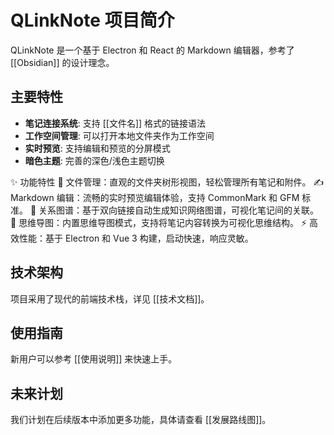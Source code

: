 # QLinkNote 项目简介

QLinkNote 是一个基于 Electron 和 React 的 Markdown 编辑器，参考了 [[Obsidian]] 的设计理念。

## 主要特性

- **笔记连接系统**: 支持 [[文件名]] 格式的链接语法
- **工作空间管理**: 可以打开本地文件夹作为工作空间  
- **实时预览**: 支持编辑和预览的分屏模式
- **暗色主题**: 完善的深色/浅色主题切换

✨ 功能特性
​​📁 文件管理​​：直观的文件夹树形视图，轻松管理所有笔记和附件。
​​✍️ Markdown 编辑​​：流畅的实时预览编辑体验，支持 CommonMark 和 GFM 标准。
​​🔗 关系图谱​​：基于双向链接自动生成知识网络图谱，可视化笔记间的关联。
​​🧠 思维导图​​：内置思维导图模式，支持将笔记内容转换为可视化思维结构。
​​⚡ 高效性能​​：基于 Electron 和 Vue 3 构建，启动快速，响应灵敏。

## 技术架构

项目采用了现代的前端技术栈，详见 [[技术文档]]。

## 使用指南

新用户可以参考 [[使用说明]] 来快速上手。

## 未来计划

我们计划在后续版本中添加更多功能，具体请查看 [[发展路线图]]。